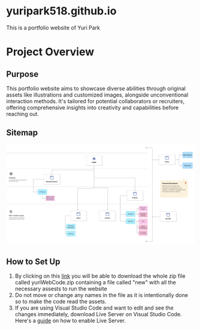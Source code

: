 # yuripark518.github.io
This is a portfolio website of Yuri Park

# Project Overview

## Purpose
This portfolio website aims to showcase diverse abilities through original assets like illustrations and 
customized images, alongside unconventional interaction methods. It's tailored for potential collaborators or 
recruiters, offering comprehensive insights into creativity and capabilities before reaching out.

## Sitemap
![Sitemap](sitemap.png)

## How to Set Up
1. By clicking on this [link](https://we.tl/t-6fzqXkCte5) you will be able to download the whole zip file called yuriWebCode.zip containing a file called "new" with all the necessary assests to run the website
2. Do not move or change any names in the file as it is intentionally done so to make the code read the assets.
3. If you are using Visual Studio Code and want to edit and see the changes immediately, download Live Server on Visual Studio Code. Here's a [guide](https://www.geeksforgeeks.org/how-to-enable-live-server-on-visual-studio-code/) on how to enable Live Server.
